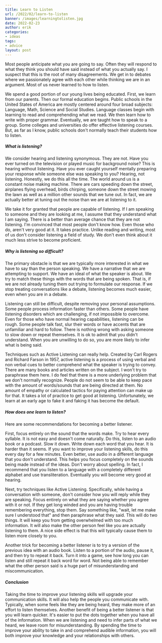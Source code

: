```yaml
---
title: Learn to Listen
url: /2022/02/learn-to-listen
banner: /images/learningtolisten.jpg
date: 2022-02-23
author: erik
categories:
- ideas
tags:
- advice
layout: post
---
```

Most people anticipate what you are going to say. Often they will respond to what they think you should have said instead of what you actually say. I suspect that this is the root of many disagreements. We get in to debates where we passionately agree with each other while thinking we are in an argument. Most of us never learned to how to listen. 

We spend a good portion of our young lives being educated. First, we learn from our parents. Then our formal education begins. Public schools in the United States of America are mostly centered around four broad subjects: Language, Math, Science and Social Studies. Language classes begin with learning to read and comprehending what we read. We then learn how to write with proper grammar. Eventually, we are taught how to speak to a group. Some colleges and universities do offer effective listening courses. But, as far as I know, public schools don't normally teach their students how to listen. 

##### What is listening?

We consider hearing and listening synonymous. They are not. Have you ever turned on the television or played music for background noise? This is hearing without listening. Have you ever caught yourself mentally preparing your response while someone else was speaking to you? Hearing, not listening. Honestly, we do this all the time. The world around us is a constant noise making machine. There are cars speeding down the street, airplanes flying overhead, birds chirping, someone down the street mowing the lawn as well as a million other sounds that we tune out. In fact, we are actually better at tuning out the noise than we are at listening to it.

We take it for granted that people are capable of listening. If I am speaking to someone and they are looking at me, I assume that they understand what I am saying. There is a better than average chance that they are not listening. I'm convinced that most people don't know how. Even those who do, aren't very good at it. It takes practice. Unlike reading and writing, most of us don't consider listening a field of study. We don't even think about it much less strive to become proficient.

##### Why is listening so difficult?

The primary obstacle is that we are typically more interested in what we have to say than the person speaking. We have a narrative that we are attempting to support. We have an ideal of what the speaker is about. We try to match these things with the words that are being spoken. That is, if we are not already tuning them out trying to formulate our response. If we stop treating conversations like a debate, listening becomes much easier, even when you are in a debate. 

Listening can still be difficult, despite removing your personal assumptions. Some people process information faster than others. Some people have listening disorders which are challenging, if not impossible to overcome. Even for those who have normal hearing capabilities, listening can be rough. Some people talk fast, slur their words or have accents that are unfamiliar and hard to follow. There is nothing wrong with asking someone to slow down or repeat themselves. It is ok to admit that you didn't understand. When you are unwilling to do so, you are more likely to infer what is being said. 

Techniques such as Active Listening can really help. Created by Carl Rogers and Richard Farson in 1957, active listening is a process of using verbal and non verbal cues to better comprehend what the speaker is trying to convey. There are many books and articles written on the subject. I won't try to paraphrase them here. I do feel that there is a more underlying problem that we don't normally recognize. People do not seem to be able to keep pace with the amount of words/sounds that are being directed at them. No amount of empathy or calculated tactics for paying attention can make up for that. It takes a lot of practice to get good at listening. Unfortunately, we learn at an early age to fake it and faking it has become the default.

##### How does one learn to listen? 
Here are some recommendations for becoming a better listener.

First, focus entirely on the sound that the words make. Try to hear every syllable. It is not easy and doesn't come naturally. Do this, listen to an audio book or a podcast. Slow it down. Write down each word that you hear. It is harder than it seems. If you want to improve your listening skills, do this every day for a few minutes. Even better, use audio in a different language that you don't understand. This helps you focus completely on the sounds being made instead of the ideas. Don't worry about spelling. In fact, I recommend that you listen to a language with a completely different alphabet and use transliteration. Eventually you will become very good at hearing. 

Next, try techniques like Active Listening. Specifically, while having a conversation with someone, don't consider how you will reply while they are speaking. Focus entirely on what they are saying whether you agree with it or not. If they get long winded and you are having trouble remembering everything, stop them. Say something like, "wait, let me make sure I understood that" and then paraphrase what they said. This will do two things. It will keep you from getting overwhelmed with too much information. It will also make the other person feel like you are actually listening to them. A nice side effect is that this will typically cause them to listen more closely to you. 

Another trick for becoming a better listener is to try a version of the previous idea with an audio book. Listen to a portion of the audio, pause it, and then try to repeat it back. Turn it into a game, see how long you can listen and still repeat it back word for word. Not being able to remember what the other person said is a huge part of misunderstanding and miscommunication.

##### Conclusion
Taking the time to improve your listening skills will upgrade your communication skills. It will also help the people you communicate with. Typically, when some feels like they are being heard, they make more of an effort to listen themselves. Another benefit of being a better listener is that you will learn quicker. It's easier to put the dots together when you have all of the information. When we are listening and need to infer parts of what we heard, we leave room for misunderstanding. By spending the time to improve your ability to take in and comprehend audible information, you will both improve your knowledge and your relationships with others.
